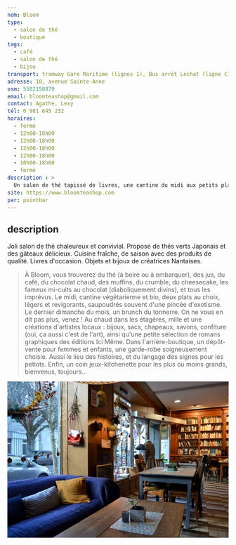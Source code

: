```yaml
---
nom: Bloom
type:
  - salon de thé
  - boutique
tags:
  - café
  - salon de thé
  - bijou
transport: tramway Gare Maritime (lignes 1), Bus arrêt Lechat (ligne C1) 
adresse: 18, avenue Sainte-Anne
osm: 5582158879
email: bloomteashop@gmail.com 
contact: Agathe, Lexy
tél: 0 981 645 232
horaires:
  - fermé
  - 12h00-18h00
  - 12h00-18h00
  - 12h00-18h00
  - 12h00-18h00
  - 10h00-18h00
  - fermé
description : >
  Un salon de thé tapissé de livres, une cantine du midi aux petits plats végétariens, bio et locaux cuisinés avec amour et dévotion, de jolies choses à regarder, d'autres à déguster, une ribambelle de vêtements où aller piocher un p'tit bonheur.
site: https://www.bloomteashop.com
par: pointbar
---
```


## description

Joli salon de thé chaleureux et convivial. Propose de thés verts Japonais et des gâteaux délicieux. Cuisine fraîche, de saison avec des produits de qualité. Livres d'occasion. Objets et bijoux de créatrices Nantaises.

> À Bloom, vous trouverez du thé (à boire ou à embarquer), des jus, du café, du chocolat chaud, des muffins, du crumble, du cheesecake, les fameux mi-cuits au chocolat (diaboliquement divins), et tous les imprévus.
> Le midi, cantine végétarienne et bio, deux plats au choix, légers et revigorants, saupoudrés souvent d'une pincée d'exotisme.
> Le dernier dimanche du mois, un brunch du tonnerre. On ne vous en dit pas plus, venez !
> Au chaud dans les étagères, mille et une créations d'artistes locaux : bijoux, sacs, chapeaux, savons, confiture (oui, ça aussi c'est de l'art), ainsi qu'une petite sélection de romans graphiques des éditions Ici Même.
> Dans l'arrière-boutique, un dépôt-vente pour femmes et enfants, une garde-robe soigneusement choisie. Aussi le lieu des histoires, et du langage des signes pour les petiots.
> Enfin, un coin jeux-kitchenette pour les plus ou moins grands, bienvenus, toujours...

![Bloom](./media/bloom.jpg)
